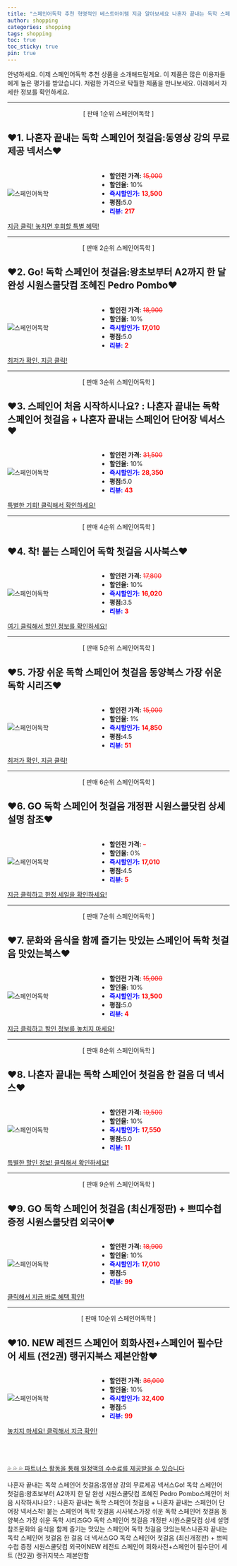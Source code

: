 ```yaml
---
title: "스페인어독학 추천 혁명적인 베스트아이템 지금 알아보세요 나혼자 끝내는 독학 스페인어 첫걸음:동영상"
author: shopping
categories: shopping
tags: shopping
toc: true
toc_sticky: true
pin: true
---
```

안녕하세요. 이제 스페인어독학 추천 상품을 소개해드릴게요. 이 제품은 많은 이용자들에게 높은 평가를 받았습니다. 저렴한 가격으로 탁월한 제품을 만나보세요. 아래에서 자세한 정보를 확인하세요.

---
<p class="toplist" style="margin: 0 auto; display: block; width: fit-content;">[ 판매 1순위 스페인어독학 ]</p>

<h2><strong>❤️1. 나혼자 끝내는 독학 스페인어 첫걸음:동영상 강의 무료제공 넥서스❤️</strong></h2>

<div style="display: flex; align-items: center;">
    <div style="flex: 0.4;">
        <img src="https://thumbnail7.coupangcdn.com/thumbnails/remote/230x230ex/image/retail/images/3823141260755672-73e32086-11df-40f0-8ade-efec18148c07.jpg" alt="스페인어독학" style="max-width: 100%;">
    </div>
    <div style="flex: 0.6; margin-left: 10px;">
        <ul>
            <li><strong>할인전 가격:</strong> <del style="color: red;">15,000</del></li>
            <li><strong>할인율:</strong> 10%</li>
            <li><span style='color:blue'><strong>즉시할인가:</strong></span> <span style='color:red'><strong>13,500</strong></span></li>
            <li><strong>평점:</strong>5.0</li>
            <li><span style='color:blue'><strong>리뷰:</strong></span> <span style='color:red'><strong>217</strong></span></li>
        </ul>
    </div>
</div>
<div class="center">
    <a href="https://selin100587001.github.io?lptag=AF9450613&subid=githubio&pageKey=43266576&traceid=V0-153&itemId=156463868&vendorItemId=3366952313" class="myButton">
        지금 클릭! 놓치면 후회할 특별 혜택!
    </a>
</div>


---
<p class="toplist" style="margin: 0 auto; display: block; width: fit-content;">[ 판매 2순위 스페인어독학 ]</p>

<h2><strong>❤️2. Go! 독학 스페인어 첫걸음:왕초보부터 A2까지 한 달 완성 시원스쿨닷컴 조혜진 Pedro Pombo❤️</strong></h2>

<div style="display: flex; align-items: center;">
    <div style="flex: 0.4;">
        <img src="https://thumbnail6.coupangcdn.com/thumbnails/remote/230x230ex/image/retail/images/2024/04/24/11/9/aba4ebc4-f77a-4efb-abd7-e78fecf362f9.jpg" alt="스페인어독학" style="max-width: 100%;">
    </div>
    <div style="flex: 0.6; margin-left: 10px;">
        <ul>
            <li><strong>할인전 가격:</strong> <del style="color: red;">18,900</del></li>
            <li><strong>할인율:</strong> 10%</li>
            <li><span style='color:blue'><strong>즉시할인가:</strong></span> <span style='color:red'><strong>17,010</strong></span></li>
            <li><strong>평점:</strong>5.0</li>
            <li><span style='color:blue'><strong>리뷰:</strong></span> <span style='color:red'><strong>2</strong></span></li>
        </ul>
    </div>
</div>
<div class="center">
    <a href="https://selin100587001.github.io?lptag=AF9450613&subid=githubio&pageKey=8032504419&traceid=V0-153&itemId=22464781164&vendorItemId=89641357721" class="myButton">
        최저가 확인, 지금 클릭!
    </a>
</div>


---
<p class="toplist" style="margin: 0 auto; display: block; width: fit-content;">[ 판매 3순위 스페인어독학 ]</p>

<h2><strong>❤️3. 스페인어 처음 시작하시나요? : 나혼자 끝내는 독학 스페인어 첫걸음 + 나혼자 끝내는 스페인어 단어장 넥서스❤️</strong></h2>

<div style="display: flex; align-items: center;">
    <div style="flex: 0.4;">
        <img src="https://thumbnail10.coupangcdn.com/thumbnails/remote/230x230ex/image/vendor_inventory/ca0b/20695a0d098136be28ed3051a43c5879e08a5523440c5ded7795e413c13d.png" alt="스페인어독학" style="max-width: 100%;">
    </div>
    <div style="flex: 0.6; margin-left: 10px;">
        <ul>
            <li><strong>할인전 가격:</strong> <del style="color: red;">31,500</del></li>
            <li><strong>할인율:</strong> 10%</li>
            <li><span style='color:blue'><strong>즉시할인가:</strong></span> <span style='color:red'><strong>28,350</strong></span></li>
            <li><strong>평점:</strong>5.0</li>
            <li><span style='color:blue'><strong>리뷰:</strong></span> <span style='color:red'><strong>43</strong></span></li>
        </ul>
    </div>
</div>
<div class="center">
    <a href="https://selin100587001.github.io?lptag=AF9450613&subid=githubio&pageKey=1322329640&traceid=V0-153&itemId=2343740333&vendorItemId=70340300603" class="myButton">
        특별한 기회! 클릭해서 확인하세요!
    </a>
</div>


---
<p class="toplist" style="margin: 0 auto; display: block; width: fit-content;">[ 판매 4순위 스페인어독학 ]</p>

<h2><strong>❤️4. 착! 붙는 스페인어 독학 첫걸음 시사북스❤️</strong></h2>

<div style="display: flex; align-items: center;">
    <div style="flex: 0.4;">
        <img src="https://thumbnail9.coupangcdn.com/thumbnails/remote/230x230ex/image/retail-product-api/A00077021/236991324/254780697/main/9788940293942_L.jpg" alt="스페인어독학" style="max-width: 100%;">
    </div>
    <div style="flex: 0.6; margin-left: 10px;">
        <ul>
            <li><strong>할인전 가격:</strong> <del style="color: red;">17,800</del></li>
            <li><strong>할인율:</strong> 10%</li>
            <li><span style='color:blue'><strong>즉시할인가:</strong></span> <span style='color:red'><strong>16,020</strong></span></li>
            <li><strong>평점:</strong>3.5</li>
            <li><span style='color:blue'><strong>리뷰:</strong></span> <span style='color:red'><strong>3</strong></span></li>
        </ul>
    </div>
</div>
<div class="center">
    <a href="https://selin100587001.github.io?lptag=AF9450613&subid=githubio&pageKey=7952984916&traceid=V0-153&itemId=21961251671&vendorItemId=89098492864" class="myButton">
        여기 클릭해서 할인 정보를 확인하세요!
    </a>
</div>


---
<p class="toplist" style="margin: 0 auto; display: block; width: fit-content;">[ 판매 5순위 스페인어독학 ]</p>

<h2><strong>❤️5. 가장 쉬운 독학 스페인어 첫걸음 동양북스 가장 쉬운 독학 시리즈❤️</strong></h2>

<div style="display: flex; align-items: center;">
    <div style="flex: 0.4;">
        <img src="https://thumbnail9.coupangcdn.com/thumbnails/remote/230x230ex/image/retail/images/1118003716140190-52276a11-50be-4f9b-83d0-f68945551716.jpg" alt="스페인어독학" style="max-width: 100%;">
    </div>
    <div style="flex: 0.6; margin-left: 10px;">
        <ul>
            <li><strong>할인전 가격:</strong> <del style="color: red;">15,000</del></li>
            <li><strong>할인율:</strong> 1%</li>
            <li><span style='color:blue'><strong>즉시할인가:</strong></span> <span style='color:red'><strong>14,850</strong></span></li>
            <li><strong>평점:</strong>4.5</li>
            <li><span style='color:blue'><strong>리뷰:</strong></span> <span style='color:red'><strong>51</strong></span></li>
        </ul>
    </div>
</div>
<div class="center">
    <a href="https://selin100587001.github.io?lptag=AF9450613&subid=githubio&pageKey=56933514&traceid=V0-153&itemId=196670932&vendorItemId=3468611358" class="myButton">
        최저가 확인, 지금 클릭!
    </a>
</div>


---
<p class="toplist" style="margin: 0 auto; display: block; width: fit-content;">[ 판매 6순위 스페인어독학 ]</p>

<h2><strong>❤️6. GO 독학 스페인어 첫걸음 개정판 시원스쿨닷컴 상세 설명 참조❤️</strong></h2>

<div style="display: flex; align-items: center;">
    <div style="flex: 0.4;">
        <img src="https://thumbnail10.coupangcdn.com/thumbnails/remote/230x230ex/image/vendor_inventory/d3ef/dbc48e6e87eedd5a2ebf5dd36d85a66d55f88793f1cb59f2ca31e325a32a.jpg" alt="스페인어독학" style="max-width: 100%;">
    </div>
    <div style="flex: 0.6; margin-left: 10px;">
        <ul>
            <li><strong>할인전 가격:</strong> <del style="color: red;">-</del></li>
            <li><strong>할인율:</strong> 0%</li>
            <li><span style='color:blue'><strong>즉시할인가:</strong></span> <span style='color:red'><strong>17,010</strong></span></li>
            <li><strong>평점:</strong>4.5</li>
            <li><span style='color:blue'><strong>리뷰:</strong></span> <span style='color:red'><strong>5</strong></span></li>
        </ul>
    </div>
</div>
<div class="center">
    <a href="https://selin100587001.github.io?lptag=AF9450613&subid=githubio&pageKey=7645967564&traceid=V0-153&itemId=20330149871&vendorItemId=90408581617" class="myButton">
        지금 클릭하고 한정 세일을 확인하세요!
    </a>
</div>


---
<p class="toplist" style="margin: 0 auto; display: block; width: fit-content;">[ 판매 7순위 스페인어독학 ]</p>

<h2><strong>❤️7. 문화와 음식을 함께 즐기는 맛있는 스페인어 독학 첫걸음 맛있는북스❤️</strong></h2>

<div style="display: flex; align-items: center;">
    <div style="flex: 0.4;">
        <img src="https://thumbnail8.coupangcdn.com/thumbnails/remote/230x230ex/image/retail/images/1059817367176043-4a6e632d-66eb-4a9d-8708-fc271b425457.jpg" alt="스페인어독학" style="max-width: 100%;">
    </div>
    <div style="flex: 0.6; margin-left: 10px;">
        <ul>
            <li><strong>할인전 가격:</strong> <del style="color: red;">15,000</del></li>
            <li><strong>할인율:</strong> 10%</li>
            <li><span style='color:blue'><strong>즉시할인가:</strong></span> <span style='color:red'><strong>13,500</strong></span></li>
            <li><strong>평점:</strong>5.0</li>
            <li><span style='color:blue'><strong>리뷰:</strong></span> <span style='color:red'><strong>4</strong></span></li>
        </ul>
    </div>
</div>
<div class="center">
    <a href="https://selin100587001.github.io?lptag=AF9450613&subid=githubio&pageKey=201114883&traceid=V0-153&itemId=585832438&vendorItemId=4850021918" class="myButton">
        지금 클릭하고 할인 정보를 놓치지 마세요!
    </a>
</div>


---
<p class="toplist" style="margin: 0 auto; display: block; width: fit-content;">[ 판매 8순위 스페인어독학 ]</p>

<h2><strong>❤️8. 나혼자 끝내는 독학 스페인어 첫걸음 한 걸음 더 넥서스❤️</strong></h2>

<div style="display: flex; align-items: center;">
    <div style="flex: 0.4;">
        <img src="https://thumbnail10.coupangcdn.com/thumbnails/remote/230x230ex/image/retail/images/2023/02/10/10/2/322babeb-27a5-437e-8ed1-01d4e518f1ec.jpg" alt="스페인어독학" style="max-width: 100%;">
    </div>
    <div style="flex: 0.6; margin-left: 10px;">
        <ul>
            <li><strong>할인전 가격:</strong> <del style="color: red;">19,500</del></li>
            <li><strong>할인율:</strong> 10%</li>
            <li><span style='color:blue'><strong>즉시할인가:</strong></span> <span style='color:red'><strong>17,550</strong></span></li>
            <li><strong>평점:</strong>5.0</li>
            <li><span style='color:blue'><strong>리뷰:</strong></span> <span style='color:red'><strong>11</strong></span></li>
        </ul>
    </div>
</div>
<div class="center">
    <a href="https://selin100587001.github.io?lptag=AF9450613&subid=githubio&pageKey=7126258375&traceid=V0-153&itemId=17854543282&vendorItemId=85017878829" class="myButton">
        특별한 할인 정보! 클릭해서 확인하세요!
    </a>
</div>


---
<p class="toplist" style="margin: 0 auto; display: block; width: fit-content;">[ 판매 9순위 스페인어독학 ]</p>

<h2><strong>❤️9. GO 독학 스페인어 첫걸음 (최신개정판) + 쁘띠수첩 증정 시원스쿨닷컴 외국어❤️</strong></h2>

<div style="display: flex; align-items: center;">
    <div style="flex: 0.4;">
        <img src="https://thumbnail10.coupangcdn.com/thumbnails/remote/230x230ex/image/vendor_inventory/a2b3/f12347e124157648ccab035ace5a2b9d0e06c3108a9cd03f672902abc0cb.png" alt="스페인어독학" style="max-width: 100%;">
    </div>
    <div style="flex: 0.6; margin-left: 10px;">
        <ul>
            <li><strong>할인전 가격:</strong> <del style="color: red;">18,900</del></li>
            <li><strong>할인율:</strong> 10%</li>
            <li><span style='color:blue'><strong>즉시할인가:</strong></span> <span style='color:red'><strong>17,010</strong></span></li>
            <li><strong>평점:</strong>5</li>
            <li><span style='color:blue'><strong>리뷰:</strong></span> <span style='color:red'><strong>99</strong></span></li>
        </ul>
    </div>
</div>
<div class="center">
    <a href="https://selin100587001.github.io?lptag=AF9450613&subid=githubio&pageKey=8027188792&traceid=V0-153&itemId=22436425599&vendorItemId=89480982060" class="myButton">
        클릭해서 지금 바로 혜택 확인!
    </a>
</div>


---
<p class="toplist" style="margin: 0 auto; display: block; width: fit-content;">[ 판매 10순위 스페인어독학 ]</p>

<h2><strong>❤️10. NEW 레전드 스페인어 회화사전+스페인어 필수단어 세트 (전2권) 랭귀지북스 제본안함❤️</strong></h2>

<div style="display: flex; align-items: center;">
    <div style="flex: 0.4;">
        <img src="https://thumbnail10.coupangcdn.com/thumbnails/remote/230x230ex/image/vendor_inventory/c08b/6adfff3901f6c7b6c0fd7b0732b23001dc2d3167c0a45545d0861939d87c.jpg" alt="스페인어독학" style="max-width: 100%;">
    </div>
    <div style="flex: 0.6; margin-left: 10px;">
        <ul>
            <li><strong>할인전 가격:</strong> <del style="color: red;">36,000</del></li>
            <li><strong>할인율:</strong> 10%</li>
            <li><span style='color:blue'><strong>즉시할인가:</strong></span> <span style='color:red'><strong>32,400</strong></span></li>
            <li><strong>평점:</strong>5</li>
            <li><span style='color:blue'><strong>리뷰:</strong></span> <span style='color:red'><strong>99</strong></span></li>
        </ul>
    </div>
</div>
<div class="center">
    <a href="https://selin100587001.github.io?lptag=AF9450613&subid=githubio&pageKey=8234225990&traceid=V0-153&itemId=23702089924&vendorItemId=90113184999" class="myButton">
        놓치지 마세요! 클릭해서 지금 확인!
    </a>
</div>

<br><br><br>[💦 💦 💦 파트너스 활동을 통해 일정액의 수수료를 제공받을 수 있습니다](https://link.coupang.com/a/bcpT2c)<br><br>나혼자 끝내는 독학 스페인어 첫걸음:동영상 강의 무료제공 넥서스Go! 독학 스페인어 첫걸음:왕초보부터 A2까지 한 달 완성 시원스쿨닷컴 조혜진 Pedro Pombo스페인어 처음 시작하시나요? : 나혼자 끝내는 독학 스페인어 첫걸음 + 나혼자 끝내는 스페인어 단어장 넥서스착! 붙는 스페인어 독학 첫걸음 시사북스가장 쉬운 독학 스페인어 첫걸음 동양북스 가장 쉬운 독학 시리즈GO 독학 스페인어 첫걸음 개정판 시원스쿨닷컴 상세 설명 참조문화와 음식을 함께 즐기는 맛있는 스페인어 독학 첫걸음 맛있는북스나혼자 끝내는 독학 스페인어 첫걸음 한 걸음 더 넥서스GO 독학 스페인어 첫걸음 (최신개정판) + 쁘띠수첩 증정 시원스쿨닷컴 외국어NEW 레전드 스페인어 회화사전+스페인어 필수단어 세트 (전2권) 랭귀지북스 제본안함